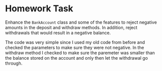 # Homework Task

Enhance the `BankAccount` class and some of the features to reject negative amounts in the deposit and withdraw methods. In addition, reject withdrawals that would result in a negative balance. 

The code was very simple since I used my old code from before and checked the parameters to make sure they were not negative. In the withdraw method I checked to make sure the paremeter was smaller than the balance stored on the account and only then let the withdrawal go through. 
